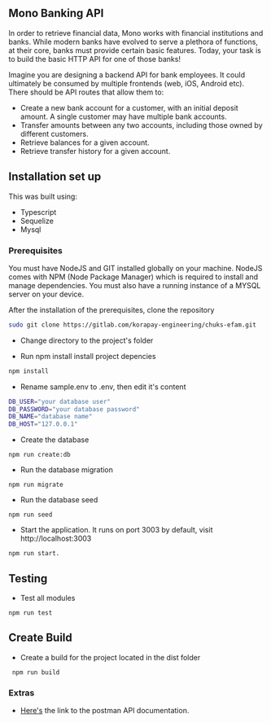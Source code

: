 ## Mono Banking API

In order to retrieve financial data, Mono works with financial institutions and banks. While modern banks have evolved to serve a plethora of functions, at their core, banks must provide certain basic features. Today, your task is to build the basic HTTP API for one of those banks!

Imagine you are designing a backend API for bank employees. It could ultimately be consumed by multiple frontends (web, iOS, Android etc). There should be API routes that allow them to:

- Create a new bank account for a customer, with an initial deposit amount. A single customer may have multiple bank accounts.
- Transfer amounts between any two accounts, including those owned by different customers.
- Retrieve balances for a given account.
- Retrieve transfer history for a given account.

## Installation set up

This was built using:
- Typescript
- Sequelize
- Mysql

### Prerequisites
You must have NodeJS and GIT installed globally on your machine. NodeJS comes with NPM (Node Package Manager) 
which is required to install and manage dependencies. You must also have a running instance of a MYSQL 
server on your device.

After the installation of the prerequisites, clone the repository

```bash
sudo git clone https://gitlab.com/korapay-engineering/chuks-efam.git
```

- Change directory to the project's folder

- Run npm install install project depencies
```bash
npm install
```

- Rename sample.env to .env, then edit it's content
```bash
DB_USER="your database user"
DB_PASSWORD="your database password"
DB_NAME="database name"
DB_HOST="127.0.0.1"
```

- Create the database
```
npm run create:db
```

- Run the database migration
```
npm run migrate
```

- Run the database seed
```
npm run seed
```

- Start the application. It runs on port 3003 by default, visit http://localhost:3003 
```
npm run start.
```

## Testing
- Test all modules
```
npm run test
```

## Create Build 

- Create a build for the project located in the dist folder
```
 npm run build
```

### Extras 

- [Here's](https://documenter.getpostman.com/view/2849032/TVzXAaCk) the link to the postman API documentation. 



